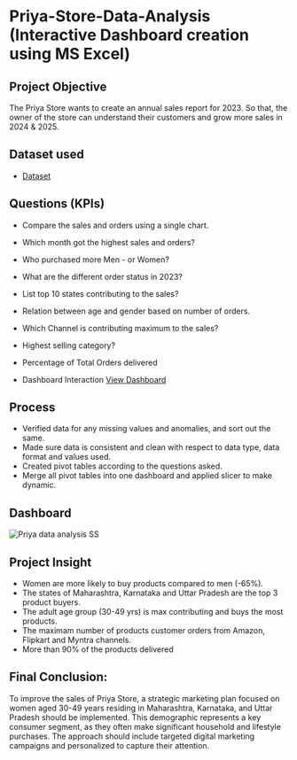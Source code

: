 # Priya-Store-Data-Analysis (Interactive Dashboard creation using MS Excel)
## Project Objective
The Priya Store wants to create an annual sales report for 2023. So that, the owner of the store can understand their customers and grow more sales in 2024 & 2025.

## Dataset used
- <a href="https://github.com/gautamgaonkar/Data-Analysis-Dashboard/blob/main/Priya%20Store%20Data%20Analysis%20Project.xlsx">Dataset</a>

## Questions (KPIs)
- Compare the sales and orders using a single chart.
- Which month got the highest sales and orders?
- Who purchased more Men - or Women?
- What are the different order status in 2023?
- List top 10 states contributing to the sales?
- Relation between age and gender based on number of orders.
- Which Channel is contributing maximum to the sales?
- Highest selling category?
- Percentage of Total Orders delivered

- Dashboard Interaction <a href="https://github.com/gautamgaonkar/Data-Analysis-Dashboard/blob/main/Priya%20data%20analysis%20SS.png">View Dashboard</a>

## Process
- Verified data for any missing values and anomalies, and sort out the same.
- Made sure data is consistent and clean with respect to data type, data format and values used.
- Created pivot tables according to the questions asked.
- Merge all pivot tables into one dashboard and applied slicer to make dynamic.

## Dashboard
![Priya data analysis SS](https://github.com/user-attachments/assets/e876a4a2-57e4-40f9-be4c-f97e360af4ff)

## Project Insight
- Women are more likely to buy products compared to men (-65%).
- The states of Maharashtra, Karnataka and Uttar Pradesh are the top 3 product buyers.
- The adult age group (30-49 yrs) is max contributing and buys the most products.
- The maximam number of products customer orders from Amazon, Flipkart and Myntra channels.
- More than 90% of the products delivered
  
## Final Conclusion:
To improve the sales of Priya Store, a strategic marketing plan focused on women aged 30-49 years residing in Maharashtra, Karnataka, and Uttar Pradesh should be implemented. This
demographic represents a key consumer segment, as they often make significant household and lifestyle purchases. The approach should include targeted digital marketing campaigns and
personalized to capture their attention.

